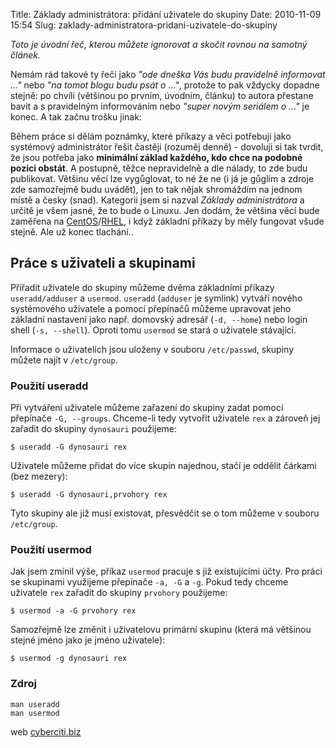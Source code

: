 Title: Základy administrátora: přidání uživatele do skupiny
Date: 2010-11-09 15:54
Slug: zaklady-administratora-pridani-uzivatele-do-skupiny

*Toto je úvodní řeč, kterou můžete ignorovat a skočit rovnou na
samotný článek.*

Nemám rád takové ty řeči jako *"ode dneška Vás budu pravidelně
informovat ..."* nebo *"na tomot blogu budu psát o ..."*, protože to pak
vždycky dopadne stejně: po chvíli (většinou po prvním, úvodním, článku)
to autora přestane bavit a s pravidelným informováním nebo *"super novým
seriálem o ..."* je konec. A tak začnu trošku jinak:

Během práce si dělám poznámky, které příkazy a věci potřebuji jako
systémový administrátor řešit častěji (rozuměj denně) - dovoluji si tak
tvrdit, že jsou potřeba jako **minimální základ každého, kdo chce na
podobné pozici obstát**. A postupně, těžce nepravidelně a dle nálady, to
zde budu publikovat. Většinu věcí lze vygůglovat, to né že ne (i já je
gůglím a zdroje zde samozřejmě budu uvádět), jen to tak nějak shromáždím
na jednom místě a česky (snad). Kategorii jsem si nazval *Základy
administrátora* a určitě je všem jasné, že to bude o Linuxu. Jen dodám,
že většina věcí bude zaměřena na [CentOS][]/[RHEL][], i když základní
příkazy by měly fungovat všude stejně. Ale už konec tlachání..  

Práce s uživateli a skupinami
-----------------------------

Přiřadit uživatele do skupiny můžeme dvěma základními příkazy
`useradd/adduser` a `usermod`. `useradd` (`adduser` je symlink) vytváří
nového systémového uživatele a pomocí přepínačů můžeme upravovat jeho
základní nastavení jako např. domovský adresář (`-d, --home`) nebo login
shell (`-s, --shell`). Oproti tomu `usermod` se stará o uživatele
stávající.

Informace o uživatelích jsou uloženy v souboru `/etc/passwd`, skupiny
můžete najít v `/etc/group`.

### Použití useradd

Při vytváření uživatele můžeme zařazení do skupiny zadat pomocí
přepínače `-G, --groups`. Chceme-li tedy vytvořit uživatele `rex` a
zároveň jej zařadit do skupiny `dynosauri` použijeme:

```text
$ useradd -G dynosauri rex
```

Uživatele můžeme přidat do více skupin najednou, stačí je oddělit
čárkami (bez mezery):

```text
$ useradd -G dynosauri,prvohory rex
```

Tyto skupiny ale již musí existovat, přesvědčit se o tom můžeme v
souboru `/etc/group`.

### Použití usermod

Jak jsem zmínil výše, příkaz `usermod` pracuje s již existujícími účty.
Pro práci se skupinami využijeme přepínače `-a, -G` a `-g`. Pokud tedy
chceme uživatele `rex` zařadit do skupiny `prvohory` použijeme:

```text
$ usermod -a -G prvohory rex
```

Samozřejmě lze změnit i uživatelovu primární skupinu (která má většinou
stejné jméno jako je jméno uživatele):

```text
$ usermod -g dynosauri rex
```

### Zdroj

    man useradd
    man usermod

web [cyberciti.biz][]

  [CentOS]: http://www.centos.org
  [RHEL]: http://www.redhat.com
  [cyberciti.biz]: http://www.cyberciti.biz/faq/howto-linux-add-user-to-group/
